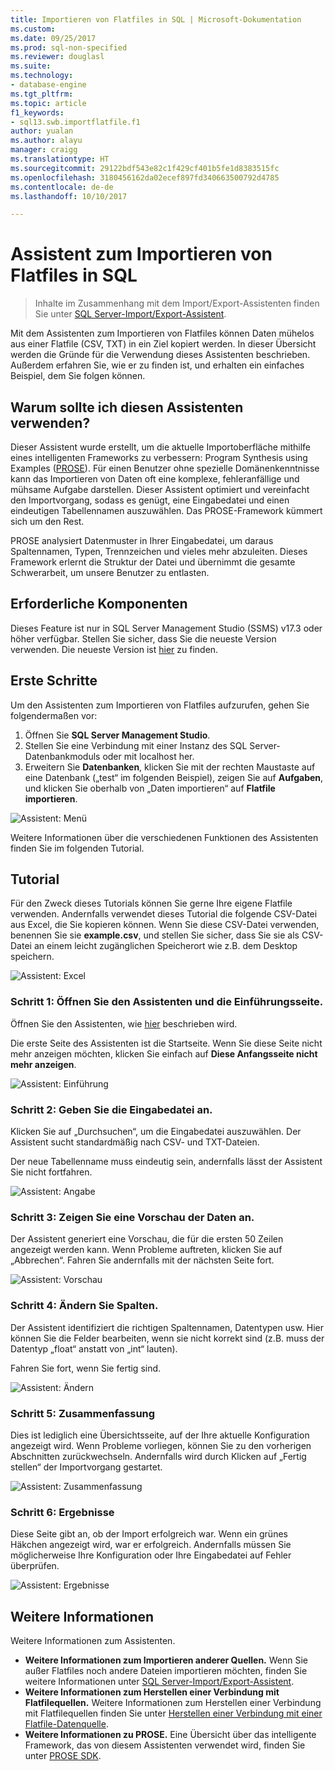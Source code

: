 ```yaml
---
title: Importieren von Flatfiles in SQL | Microsoft-Dokumentation
ms.custom: 
ms.date: 09/25/2017
ms.prod: sql-non-specified
ms.reviewer: douglasl
ms.suite: 
ms.technology:
- database-engine
ms.tgt_pltfrm: 
ms.topic: article
f1_keywords:
- sql13.swb.importflatfile.f1
author: yualan
ms.author: alayu
manager: craigg
ms.translationtype: HT
ms.sourcegitcommit: 29122bdf543e82c1f429cf401b5fe1d8383515fc
ms.openlocfilehash: 3180456162da02ecef897fd340663500792d4785
ms.contentlocale: de-de
ms.lasthandoff: 10/10/2017

---
```

# <a name="import-flat-file-to-sql-wizard"></a>Assistent zum Importieren von Flatfiles in SQL
> Inhalte im Zusammenhang mit dem Import/Export-Assistenten finden Sie unter [SQL Server-Import/Export-Assistent](https://docs.microsoft.com/en-us/sql/integration-services/import-export-data/import-and-export-data-with-the-sql-server-import-and-export-wizard).

Mit dem Assistenten zum Importieren von Flatfiles können Daten mühelos aus einer Flatfile (CSV, TXT) in ein Ziel kopiert werden. In dieser Übersicht werden die Gründe für die Verwendung dieses Assistenten beschrieben. Außerdem erfahren Sie, wie er zu finden ist, und erhalten ein einfaches Beispiel, dem Sie folgen können.

## <a name="why-would-i-use-this-wizard"></a>Warum sollte ich diesen Assistenten verwenden?
Dieser Assistent wurde erstellt, um die aktuelle Importoberfläche mithilfe eines intelligenten Frameworks zu verbessern: Program Synthesis using Examples ([PROSE](https://microsoft.github.io/prose/)). Für einen Benutzer ohne spezielle Domänenkenntnisse kann das Importieren von Daten oft eine komplexe, fehleranfällige und mühsame Aufgabe darstellen. Dieser Assistent optimiert und vereinfacht den Importvorgang, sodass es genügt, eine Eingabedatei und einen eindeutigen Tabellennamen auszuwählen. Das PROSE-Framework kümmert sich um den Rest.

PROSE analysiert Datenmuster in Ihrer Eingabedatei, um daraus Spaltennamen, Typen, Trennzeichen und vieles mehr abzuleiten. Dieses Framework erlernt die Struktur der Datei und übernimmt die gesamte Schwerarbeit, um unsere Benutzer zu entlasten.

## <a name="prerequisites"></a>Erforderliche Komponenten
Dieses Feature ist nur in SQL Server Management Studio (SSMS) v17.3 oder höher verfügbar. Stellen Sie sicher, dass Sie die neueste Version verwenden. Die neueste Version ist [hier](https://docs.microsoft.com/en-us/sql/ssms/download-sql-server-management-studio-ssms) zu finden.
 
## <a id="started"></a>Erste Schritte
Um den Assistenten zum Importieren von Flatfiles aufzurufen, gehen Sie folgendermaßen vor:

1. Öffnen Sie **SQL Server Management Studio**.
2. Stellen Sie eine Verbindung mit einer Instanz des SQL Server-Datenbankmoduls oder mit localhost her.
3. Erweitern Sie **Datenbanken**, klicken Sie mit der rechten Maustaste auf eine Datenbank („test“ im folgenden Beispiel), zeigen Sie auf **Aufgaben**, und klicken Sie oberhalb von „Daten importieren“ auf **Flatfile importieren**.

![Assistent: Menü](media/import-flat-file-wizard/importffmenu.png)

Weitere Informationen über die verschiedenen Funktionen des Assistenten finden Sie im folgenden Tutorial.

## <a name="tutorial"></a>Tutorial
Für den Zweck dieses Tutorials können Sie gerne Ihre eigene Flatfile verwenden. Andernfalls verwendet dieses Tutorial die folgende CSV-Datei aus Excel, die Sie kopieren können. Wenn Sie diese CSV-Datei verwenden, benennen Sie sie **example.csv**, und stellen Sie sicher, dass Sie sie als CSV-Datei an einem leicht zugänglichen Speicherort wie z.B. dem Desktop speichern.

![Assistent: Excel](media/import-flat-file-wizard/importffexample.png)

### <a name="step-1-access-wizard-and-intro-page"></a>Schritt 1: Öffnen Sie den Assistenten und die Einführungsseite.
Öffnen Sie den Assistenten, wie [hier](#started) beschrieben wird.

Die erste Seite des Assistenten ist die Startseite. Wenn Sie diese Seite nicht mehr anzeigen möchten, klicken Sie einfach auf **Diese Anfangsseite nicht mehr anzeigen**.

![Assistent: Einführung](media/import-flat-file-wizard/importffintro.png)

### <a name="step-2-specify-input-file"></a>Schritt 2: Geben Sie die Eingabedatei an.
Klicken Sie auf „Durchsuchen“, um die Eingabedatei auszuwählen. Der Assistent sucht standardmäßig nach CSV- und TXT-Dateien. 

Der neue Tabellenname muss eindeutig sein, andernfalls lässt der Assistent Sie nicht fortfahren.

![Assistent: Angabe](media/import-flat-file-wizard/importffspecify.png)

### <a name="step-3-preview-data"></a>Schritt 3: Zeigen Sie eine Vorschau der Daten an.
Der Assistent generiert eine Vorschau, die für die ersten 50 Zeilen angezeigt werden kann. Wenn Probleme auftreten, klicken Sie auf „Abbrechen“. Fahren Sie andernfalls mit der nächsten Seite fort.

![Assistent: Vorschau](media/import-flat-file-wizard/importffpreview.png)

### <a name="step-4-modify-columns"></a>Schritt 4: Ändern Sie Spalten.
Der Assistent identifiziert die richtigen Spaltennamen, Datentypen usw. Hier können Sie die Felder bearbeiten, wenn sie nicht korrekt sind (z.B. muss der Datentyp „float“ anstatt von „int“ lauten).

Fahren Sie fort, wenn Sie fertig sind.

![Assistent: Ändern](media/import-flat-file-wizard/importffmodify.png)

### <a name="step-5-summary"></a>Schritt 5: Zusammenfassung
Dies ist lediglich eine Übersichtsseite, auf der Ihre aktuelle Konfiguration angezeigt wird. Wenn Probleme vorliegen, können Sie zu den vorherigen Abschnitten zurückwechseln. Andernfalls wird durch Klicken auf „Fertig stellen“ der Importvorgang gestartet.

![Assistent: Zusammenfassung](media/import-flat-file-wizard/importffsummary.png)

### <a name="step-6-results"></a>Schritt 6: Ergebnisse
Diese Seite gibt an, ob der Import erfolgreich war. Wenn ein grünes Häkchen angezeigt wird, war er erfolgreich. Andernfalls müssen Sie möglicherweise Ihre Konfiguration oder Ihre Eingabedatei auf Fehler überprüfen.

![Assistent: Ergebnisse](media/import-flat-file-wizard/importffresults.png)

## <a name="learn-more"></a>Weitere Informationen

Weitere Informationen zum Assistenten.

- **Weitere Informationen zum Importieren anderer Quellen.** Wenn Sie außer Flatfiles noch andere Dateien importieren möchten, finden Sie weitere Informationen unter [SQL Server-Import/Export-Assistent](https://docs.microsoft.com/en-us/sql/integration-services/import-export-data/import-and-export-data-with-the-sql-server-import-and-export-wizard).
- **Weitere Informationen zum Herstellen einer Verbindung mit Flatfilequellen.** Weitere Informationen zum Herstellen einer Verbindung mit Flatfilequellen finden Sie unter [Herstellen einer Verbindung mit einer Flatfile-Datenquelle](https://docs.microsoft.com/en-us/sql/integration-services/import-export-data/connect-to-a-flat-file-data-source-sql-server-import-and-export-wizard).
- **Weitere Informationen zu PROSE.** Eine Übersicht über das intelligente Framework, das von diesem Assistenten verwendet wird, finden Sie unter [PROSE SDK](https://microsoft.github.io/prose/).


